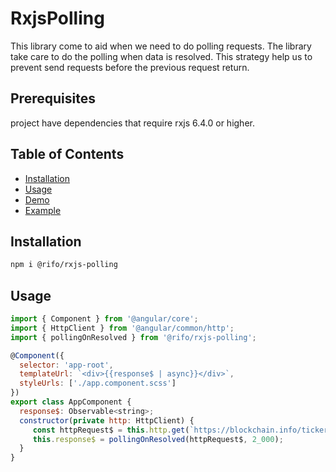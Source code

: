 # RxjsPolling
This library come to aid when we need to do polling requests.
The library take care to do the polling when data is resolved.
This strategy help us to prevent send requests before the previous request return.


## Prerequisites
project have dependencies that require rxjs 6.4.0 or higher.

## Table of Contents

- [Installation](#installation)
- [Usage](#usage)
- [Demo](https://ofirrifo.github.io/rxjs-polling)
- [Example](https://stackblitz.com/edit/rxjs-polling-example-1?file=src/app/app.component.ts)

## Installation
```sh
npm i @rifo/rxjs-polling 
```

## Usage
```js
import { Component } from '@angular/core';
import { HttpClient } from '@angular/common/http';
import { pollingOnResolved } from '@rifo/rxjs-polling';

@Component({
  selector: 'app-root',
  templateUrl: `<div>{{response$ | async}}</div>`,
  styleUrls: ['./app.component.scss']
})
export class AppComponent {
  response$: Observable<string>;
  constructor(private http: HttpClient) {
     const httpRequest$ = this.http.get(`https://blockchain.info/ticker`);
     this.response$ = pollingOnResolved(httpRequest$, 2_000);
  }
}
```
